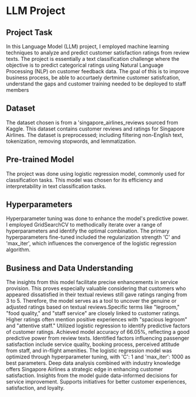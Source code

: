 # LLM Project

## Project Task

In this Language Model (LLM) project, I employed machine learning techniques to analyze and predict customer satisfaction ratings from review texts. The project is essentially a text classification challenge where the objective is to predict categorical ratings using Natural Language Processing (NLP) on customer feedback data. The goal of this is to improve business process, be able to accurtaely dertmine customer satisfcation, understand the gaps and customer training needed to be deployed to staff members 


## Dataset
The dataset chosen is from a 'singapore_airlines_reviews sourced from Kaggle. This dataset contains customer reviews and ratings for Singapore Airlines. The dataset is preprocessed; including filtering non-English text, tokenization, removing stopwords, and lemmatization. 


## Pre-trained Model
The project was done using logistic regression model, commonly used for classification tasks. This model was chosen for its efficiency and interpretability in text classification tasks.


## Hyperparameters
Hyperparameter tuning was done to enhance the model's predictive power. I employed GridSearchCV to methodically iterate over a range of hyperparameters and identify the optimal combination. The primary hyperparameters fine-tuned included the regularization strength 'C' and 'max_iter', which influences the convergence of the logistic regression algorithm.

## Business and Data Understanding 

The insights from this model facilitate precise enhancements in service provision. This proves especially valuable considering that customers who appeared dissatisfied in their textual reviews still gave ratings ranging from 3 to 5. Therefore, the model serves as a tool to uncover the genuine or adjusted ratings based on textual reviews.Specific terms like "legroom," "food quality," and "staff service" are closely linked to customer ratings. Higher ratings often mention positive experiences with "spacious legroom" and "attentive staff."
Utilized logistic regression to identify predictive factors of customer ratings.
Achieved model accuracy of 66.05%, reflecting a good predictive power from review texts.
Identified factors influencing passenger satisfaction include service quality, booking process, perceived attitude from staff,  and in-flight amenities.
The logistic regression model was optimized through hyperparameter tuning, with 'C': 1 and 'max_iter': 1000 as best parameters.
Deep data analysis combined with industry knowledge offers Singapore Airlines a strategic edge in enhancing customer satisfaction.
Insights from the model guide data-informed decisions for service improvement.
Supports initiatives for better customer experiences, satisfaction, and loyalty.

